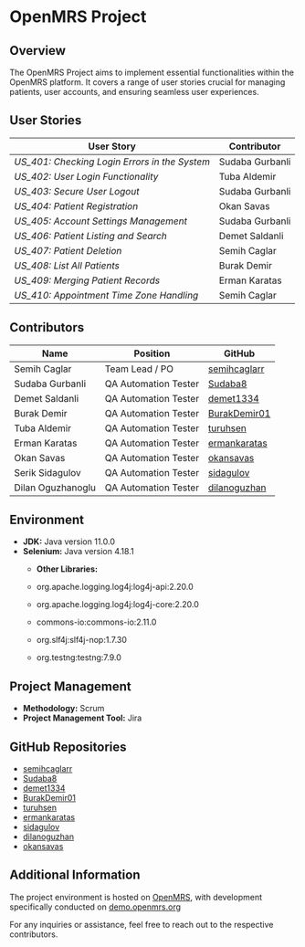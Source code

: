 # OpenMRS Project

## Overview
The OpenMRS Project aims to implement essential functionalities within the OpenMRS platform. It covers a range of user stories crucial for managing patients, user accounts, and ensuring seamless user experiences.

## User Stories

 User Story                                   | Contributor     |
----------------------------------------------|-----------------|
 *US_401: Checking Login Errors in the System*| Sudaba Gurbanli |
 *US_402: User Login Functionality*           | Tuba Aldemir    |
 *US_403: Secure User Logout*                 | Sudaba Gurbanli |
 *US_404: Patient Registration*               | Okan Savas      |
 *US_405: Account Settings Management*        | Sudaba Gurbanli |
 *US_406: Patient Listing and Search*         | Demet Saldanli  |
 *US_407: Patient Deletion*                   | Semih Caglar    |
 *US_408: List All Patients*                  | Burak Demir     |
 *US_409: Merging Patient Records*            | Erman Karatas   |
 *US_410: Appointment Time Zone Handling*     | Semih Caglar    |

## Contributors
| Name              | Position              | GitHub                                           |
|-------------------|-----------------------|--------------------------------------------------|
| Semih Caglar      | Team Lead / PO        | [semihcaglarr](https://github.com/semihcaglarr)    |
| Sudaba Gurbanli   | QA Automation Tester  | [Sudaba8](https://github.com/Sudaba8)            |
| Demet Saldanli    | QA Automation Tester  | [demet1334](https://github.com/demet1334)        |
| Burak Demir       | QA Automation Tester  | [BurakDemir01](https://github.com/BurakDemir01)  |
| Tuba Aldemir      | QA Automation Tester  | [turuhsen](https://github.com/turuhsen)          |
| Erman Karatas     | QA Automation Tester  | [ermankaratas](https://github.com/ermankaratas)  |
| Okan Savas        | QA Automation Tester  | [okansavas](https://github.com/okansavas)        |
| Serik Sidagulov   | QA Automation Tester  | [sidagulov](https://github.com/sidagulov)        |
| Dilan Oguzhanoglu | QA Automation Tester  | [dilanoguzhan](https://github.com/dilanoguzhan)  |

## Environment
- **JDK:** Java version 11.0.0
- **Selenium:** Java version 4.18.1
  - **Other Libraries:**

  - org.apache.logging.log4j:log4j-api:2.20.0
  - org.apache.logging.log4j:log4j-core:2.20.0
  - commons-io:commons-io:2.11.0
  - org.slf4j:slf4j-nop:1.7.30
  - org.testng:testng:7.9.0

## Project Management
- **Methodology:** Scrum
- **Project Management Tool:** Jira

## GitHub Repositories
- [semihcaglarr](https://github.com/semihcaglarr)  
- [Sudaba8](https://github.com/Sudaba8)          
- [demet1334](https://github.com/demet1334)      
- [BurakDemir01](https://github.com/BurakDemir01)
- [turuhsen](https://github.com/turuhsen)        
- [ermankaratas](https://github.com/ermankaratas)
- [sidagulov](https://github.com/dilanoguzhan)
- [dilanoguzhan](https://github.com/dilanoguzhan)
- [okansavas](https://github.com/okansavas)

## Additional Information
The project environment is hosted on [OpenMRS](https://openmrs.org), with development specifically conducted on [demo.openmrs.org](https://demo.openmrs.org/)

For any inquiries or assistance, feel free to reach out to the respective contributors.
